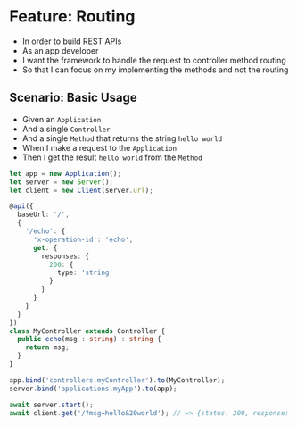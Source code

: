 # Feature: Routing

- In order to build REST APIs
- As an app developer
- I want the framework to handle the request to controller method routing
- So that I can focus on my implementing the methods and not the routing

## Scenario: Basic Usage

- Given an `Application`
- And a single `Controller`
- And a single `Method` that returns the string `hello world`
- When I make a request to the `Application`
- Then I get the result `hello world` from the `Method`

```ts
let app = new Application();
let server = new Server();
let client = new Client(server.url);

@api({
  baseUrl: '/',
  {
    '/echo': {
      'x-operation-id': 'echo',
      get: {
        responses: {
          200: {
            type: 'string'
          }
        }
      }
    }
  }
})
class MyController extends Controller {
  public echo(msg : string) : string {
    return msg;
  }
}

app.bind('controllers.myController').to(MyController);
server.bind('applications.myApp').to(app);

await server.start();
await client.get('/?msg=hello&20world'); // => {status: 200, response: {body: 'hello world'}}
```
